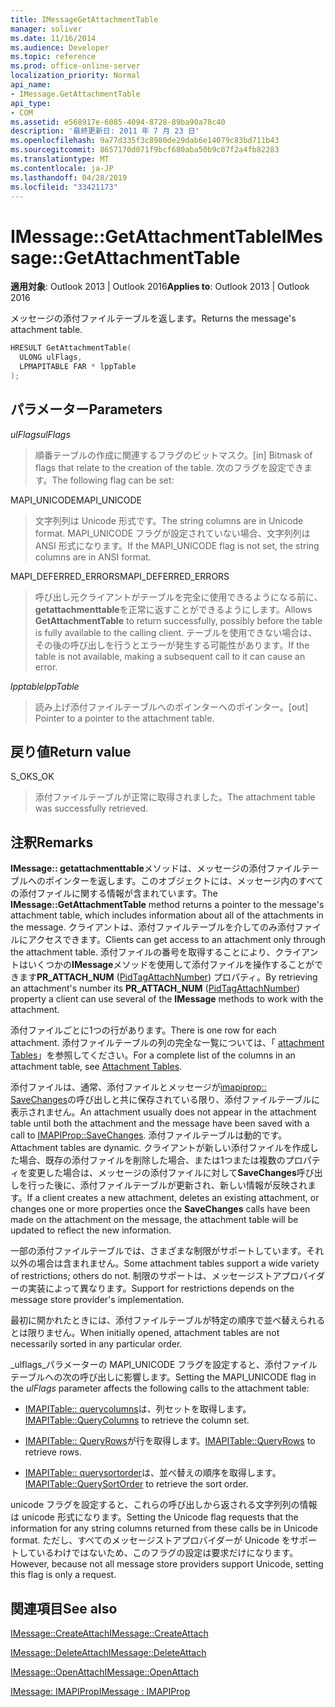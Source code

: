```yaml
---
title: IMessageGetAttachmentTable
manager: soliver
ms.date: 11/16/2014
ms.audience: Developer
ms.topic: reference
ms.prod: office-online-server
localization_priority: Normal
api_name:
- IMessage.GetAttachmentTable
api_type:
- COM
ms.assetid: e568917e-6085-4094-8728-89ba90a78c40
description: '最終更新日: 2011 年 7 月 23 日'
ms.openlocfilehash: 9a77d335f3c8980de29dab6e14079c83bd711b43
ms.sourcegitcommit: 8657170d071f9bcf680aba50b9c07f2a4fb82283
ms.translationtype: MT
ms.contentlocale: ja-JP
ms.lasthandoff: 04/28/2019
ms.locfileid: "33421173"
---
```

# <a name="imessagegetattachmenttable"></a><span data-ttu-id="8d76d-103">IMessage::GetAttachmentTable</span><span class="sxs-lookup"><span data-stu-id="8d76d-103">IMessage::GetAttachmentTable</span></span>

  
  
<span data-ttu-id="8d76d-104">**適用対象**: Outlook 2013 | Outlook 2016</span><span class="sxs-lookup"><span data-stu-id="8d76d-104">**Applies to**: Outlook 2013 | Outlook 2016</span></span> 
  
<span data-ttu-id="8d76d-105">メッセージの添付ファイルテーブルを返します。</span><span class="sxs-lookup"><span data-stu-id="8d76d-105">Returns the message's attachment table.</span></span>
  
```cpp
HRESULT GetAttachmentTable(
  ULONG ulFlags,
  LPMAPITABLE FAR * lppTable
);
```

## <a name="parameters"></a><span data-ttu-id="8d76d-106">パラメーター</span><span class="sxs-lookup"><span data-stu-id="8d76d-106">Parameters</span></span>

 <span data-ttu-id="8d76d-107">_ulFlags_</span><span class="sxs-lookup"><span data-stu-id="8d76d-107">_ulFlags_</span></span>
  
> <span data-ttu-id="8d76d-108">順番テーブルの作成に関連するフラグのビットマスク。</span><span class="sxs-lookup"><span data-stu-id="8d76d-108">[in] Bitmask of flags that relate to the creation of the table.</span></span> <span data-ttu-id="8d76d-109">次のフラグを設定できます。</span><span class="sxs-lookup"><span data-stu-id="8d76d-109">The following flag can be set:</span></span> 
    
<span data-ttu-id="8d76d-110">MAPI_UNICODE</span><span class="sxs-lookup"><span data-stu-id="8d76d-110">MAPI_UNICODE</span></span> 
  
> <span data-ttu-id="8d76d-111">文字列列は Unicode 形式です。</span><span class="sxs-lookup"><span data-stu-id="8d76d-111">The string columns are in Unicode format.</span></span> <span data-ttu-id="8d76d-112">MAPI_UNICODE フラグが設定されていない場合、文字列列は ANSI 形式になります。</span><span class="sxs-lookup"><span data-stu-id="8d76d-112">If the MAPI_UNICODE flag is not set, the string columns are in ANSI format.</span></span>
    
<span data-ttu-id="8d76d-113">MAPI_DEFERRED_ERRORS</span><span class="sxs-lookup"><span data-stu-id="8d76d-113">MAPI_DEFERRED_ERRORS</span></span> 
  
> <span data-ttu-id="8d76d-114">呼び出し元クライアントがテーブルを完全に使用できるようになる前に、 **getattachmenttable**を正常に返すことができるようにします。</span><span class="sxs-lookup"><span data-stu-id="8d76d-114">Allows **GetAttachmentTable** to return successfully, possibly before the table is fully available to the calling client.</span></span> <span data-ttu-id="8d76d-115">テーブルを使用できない場合は、その後の呼び出しを行うとエラーが発生する可能性があります。</span><span class="sxs-lookup"><span data-stu-id="8d76d-115">If the table is not available, making a subsequent call to it can cause an error.</span></span> 
    
 <span data-ttu-id="8d76d-116">_lpptable_</span><span class="sxs-lookup"><span data-stu-id="8d76d-116">_lppTable_</span></span>
  
> <span data-ttu-id="8d76d-117">読み上げ添付ファイルテーブルへのポインターへのポインター。</span><span class="sxs-lookup"><span data-stu-id="8d76d-117">[out] Pointer to a pointer to the attachment table.</span></span>
    
## <a name="return-value"></a><span data-ttu-id="8d76d-118">戻り値</span><span class="sxs-lookup"><span data-stu-id="8d76d-118">Return value</span></span>

<span data-ttu-id="8d76d-119">S_OK</span><span class="sxs-lookup"><span data-stu-id="8d76d-119">S_OK</span></span> 
  
> <span data-ttu-id="8d76d-120">添付ファイルテーブルが正常に取得されました。</span><span class="sxs-lookup"><span data-stu-id="8d76d-120">The attachment table was successfully retrieved.</span></span>
    
## <a name="remarks"></a><span data-ttu-id="8d76d-121">注釈</span><span class="sxs-lookup"><span data-stu-id="8d76d-121">Remarks</span></span>

<span data-ttu-id="8d76d-122">**IMessage:: getattachmenttable**メソッドは、メッセージの添付ファイルテーブルへのポインターを返します。このオブジェクトには、メッセージ内のすべての添付ファイルに関する情報が含まれています。</span><span class="sxs-lookup"><span data-stu-id="8d76d-122">The **IMessage::GetAttachmentTable** method returns a pointer to the message's attachment table, which includes information about all of the attachments in the message.</span></span> <span data-ttu-id="8d76d-123">クライアントは、添付ファイルテーブルを介してのみ添付ファイルにアクセスできます。</span><span class="sxs-lookup"><span data-stu-id="8d76d-123">Clients can get access to an attachment only through the attachment table.</span></span> <span data-ttu-id="8d76d-124">添付ファイルの番号を取得することにより、クライアントはいくつかの**IMessage**メソッドを使用して添付ファイルを操作することができます**PR_ATTACH_NUM** ([PidTagAttachNumber](pidtagattachnumber-canonical-property.md)) プロパティ。</span><span class="sxs-lookup"><span data-stu-id="8d76d-124">By retrieving an attachment's number its **PR_ATTACH_NUM** ([PidTagAttachNumber](pidtagattachnumber-canonical-property.md)) property a client can use several of the **IMessage** methods to work with the attachment.</span></span> 
  
<span data-ttu-id="8d76d-125">添付ファイルごとに1つの行があります。</span><span class="sxs-lookup"><span data-stu-id="8d76d-125">There is one row for each attachment.</span></span> <span data-ttu-id="8d76d-126">添付ファイルテーブルの列の完全な一覧については、「 [attachment Tables](attachment-tables.md)」を参照してください。</span><span class="sxs-lookup"><span data-stu-id="8d76d-126">For a complete list of the columns in an attachment table, see [Attachment Tables](attachment-tables.md).</span></span>
  
<span data-ttu-id="8d76d-127">添付ファイルは、通常、添付ファイルとメッセージが[imapiprop:: SaveChanges](imapiprop-savechanges.md)の呼び出しと共に保存されている限り、添付ファイルテーブルに表示されません。</span><span class="sxs-lookup"><span data-stu-id="8d76d-127">An attachment usually does not appear in the attachment table until both the attachment and the message have been saved with a call to [IMAPIProp::SaveChanges](imapiprop-savechanges.md).</span></span> <span data-ttu-id="8d76d-128">添付ファイルテーブルは動的です。</span><span class="sxs-lookup"><span data-stu-id="8d76d-128">Attachment tables are dynamic.</span></span> <span data-ttu-id="8d76d-129">クライアントが新しい添付ファイルを作成した場合、既存の添付ファイルを削除した場合、または1つまたは複数のプロパティを変更した場合は、メッセージの添付ファイルに対して**SaveChanges**呼び出しを行った後に、添付ファイルテーブルが更新され、新しい情報が反映されます。</span><span class="sxs-lookup"><span data-stu-id="8d76d-129">If a client creates a new attachment, deletes an existing attachment, or changes one or more properties once the **SaveChanges** calls have been made on the attachment on the message, the attachment table will be updated to reflect the new information.</span></span> 
  
<span data-ttu-id="8d76d-130">一部の添付ファイルテーブルでは、さまざまな制限がサポートしています。それ以外の場合は含まれません。</span><span class="sxs-lookup"><span data-stu-id="8d76d-130">Some attachment tables support a wide variety of restrictions; others do not.</span></span> <span data-ttu-id="8d76d-131">制限のサポートは、メッセージストアプロバイダーの実装によって異なります。</span><span class="sxs-lookup"><span data-stu-id="8d76d-131">Support for restrictions depends on the message store provider's implementation.</span></span> 
  
<span data-ttu-id="8d76d-132">最初に開かれたときには、添付ファイルテーブルが特定の順序で並べ替えられるとは限りません。</span><span class="sxs-lookup"><span data-stu-id="8d76d-132">When initially opened, attachment tables are not necessarily sorted in any particular order.</span></span> 
  
<span data-ttu-id="8d76d-133">_ulflags_パラメーターの MAPI_UNICODE フラグを設定すると、添付ファイルテーブルへの次の呼び出しに影響します。</span><span class="sxs-lookup"><span data-stu-id="8d76d-133">Setting the MAPI_UNICODE flag in the  _ulFlags_ parameter affects the following calls to the attachment table:</span></span> 
  
- <span data-ttu-id="8d76d-134">[IMAPITable:: querycolumns](imapitable-querycolumns.md)は、列セットを取得します。</span><span class="sxs-lookup"><span data-stu-id="8d76d-134">[IMAPITable::QueryColumns](imapitable-querycolumns.md) to retrieve the column set.</span></span> 
    
- <span data-ttu-id="8d76d-135">[IMAPITable:: QueryRows](imapitable-queryrows.md)が行を取得します。</span><span class="sxs-lookup"><span data-stu-id="8d76d-135">[IMAPITable::QueryRows](imapitable-queryrows.md) to retrieve rows.</span></span> 
    
- <span data-ttu-id="8d76d-136">[IMAPITable:: querysortorder](imapitable-querysortorder.md)は、並べ替えの順序を取得します。</span><span class="sxs-lookup"><span data-stu-id="8d76d-136">[IMAPITable::QuerySortOrder](imapitable-querysortorder.md) to retrieve the sort order.</span></span> 
    
<span data-ttu-id="8d76d-137">unicode フラグを設定すると、これらの呼び出しから返される文字列列の情報は unicode 形式になります。</span><span class="sxs-lookup"><span data-stu-id="8d76d-137">Setting the Unicode flag requests that the information for any string columns returned from these calls be in Unicode format.</span></span> <span data-ttu-id="8d76d-138">ただし、すべてのメッセージストアプロバイダーが Unicode をサポートしているわけではないため、このフラグの設定は要求だけになります。</span><span class="sxs-lookup"><span data-stu-id="8d76d-138">However, because not all message store providers support Unicode, setting this flag is only a request.</span></span>
  
## <a name="see-also"></a><span data-ttu-id="8d76d-139">関連項目</span><span class="sxs-lookup"><span data-stu-id="8d76d-139">See also</span></span>



[<span data-ttu-id="8d76d-140">IMessage::CreateAttach</span><span class="sxs-lookup"><span data-stu-id="8d76d-140">IMessage::CreateAttach</span></span>](imessage-createattach.md)
  
[<span data-ttu-id="8d76d-141">IMessage::DeleteAttach</span><span class="sxs-lookup"><span data-stu-id="8d76d-141">IMessage::DeleteAttach</span></span>](imessage-deleteattach.md)
  
[<span data-ttu-id="8d76d-142">IMessage::OpenAttach</span><span class="sxs-lookup"><span data-stu-id="8d76d-142">IMessage::OpenAttach</span></span>](imessage-openattach.md)
  
[<span data-ttu-id="8d76d-143">IMessage: IMAPIProp</span><span class="sxs-lookup"><span data-stu-id="8d76d-143">IMessage : IMAPIProp</span></span>](imessageimapiprop.md)

